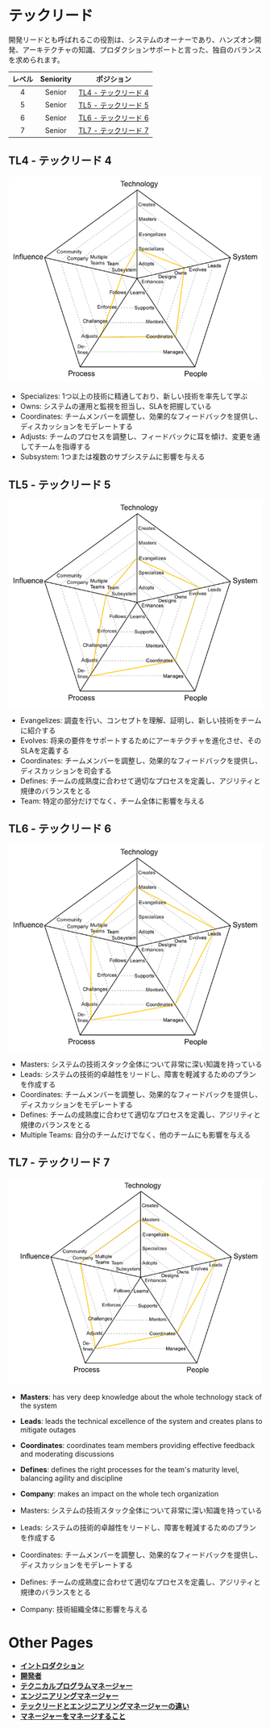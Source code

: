 # テックリード

開発リードとも呼ばれるこの役割は、システムのオーナーであり、ハンズオン開発、アーキテクチャの知識、プロダクションサポートと言った、独自のバランスを求められます。

| レベル | Seniority | ポジション |
| :---: | :---: | :---: |
| 4 | Senior | [TL4 - テックリード 4](#tl4---テックリード-4) |
| 5 | Senior | [TL5 - テックリード 5](#tl5---テックリード-5) |
| 6 | Senior | [TL6 - テックリード 6](#tl6---テックリード-6) |
| 7 | Senior | [TL7 - テックリード 7](#tl7---テックリード-7) |

## TL4 - テックリード 4

![テックリード 4](../charts/techlead-4.png)

* Specializes: 1つ以上の技術に精通しており、新しい技術を率先して学ぶ
* Owns: システムの運用と監視を担当し、SLAを把握している
* Coordinates: チームメンバーを調整し、効果的なフィードバックを提供し、ディスカッションをモデレートする
* Adjusts: チームのプロセスを調整し、フィードバックに耳を傾け、変更を通してチームを指導する
* Subsystem: 1つまたは複数のサブシステムに影響を与える

## TL5 - テックリード 5

![テックリード 5](../charts/techlead-5.png)

* Evangelizes: 調査を行い、コンセプトを理解、証明し、新しい技術をチームに紹介する
* Evolves: 将来の要件をサポートするためにアーキテクチャを進化させ、そのSLAを定義する
* Coordinates: チームメンバーを調整し、効果的なフィードバックを提供し、ディスカッションを司会する
* Defines: チームの成熟度に合わせて適切なプロセスを定義し、アジリティと規律のバランスをとる
* Team: 特定の部分だけでなく、チーム全体に影響を与える

## TL6 - テックリード 6

![テックリード 6](../charts/techlead-6.png)

* Masters: システムの技術スタック全体について非常に深い知識を持っている
* Leads: システムの技術的卓越性をリードし、障害を軽減するためのプランを作成する
* Coordinates: チームメンバーを調整し、効果的なフィードバックを提供し、ディスカッションをモデレートする
* Defines: チームの成熟度に合わせて適切なプロセスを定義し、アジリティと規律のバランスをとる
* Multiple Teams: 自分のチームだけでなく、他のチームにも影響を与える

## TL7 - テックリード 7

![テックリード 7](../charts/techlead-7.png)

* **Masters**: has very deep knowledge about the whole technology stack of the system
* **Leads**: leads the technical excellence of the system and creates plans to mitigate outages
* **Coordinates**: coordinates team members providing effective feedback and moderating discussions
* **Defines**: defines the right processes for the team's maturity level, balancing agility and discipline
* **Company**: makes an impact on the whole tech organization

* Masters: システムの技術スタック全体について非常に深い知識を持っている
* Leads: システムの技術的卓越性をリードし、障害を軽減するためのプランを作成する
* Coordinates: チームメンバーを調整し、効果的なフィードバックを提供し、ディスカッションをモデレートする
* Defines: チームの成熟度に合わせて適切なプロセスを定義し、アジリティと規律のバランスをとる
* Company: 技術組織全体に影響を与える


# Other Pages

* [**イントロダクション**](README.md)
* [**開発者**](Developer.md)
* [**テクニカルプログラムマネージャー**](TechnicalProgramManager.md)
* [**エンジニアリングマネージャー**](EngineeringManager.md)
* [**テックリードとエンジニアリングマネージャーの違い**](TechLead-EngineeringManager.md)
* [**マネージャーをマネージすること**](Managing-Managers.md)
